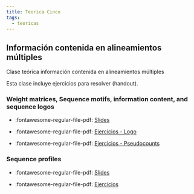 ```yaml
---
title: Teorica Cinco
tags: 
  - teoricas
---
```


## Información contenida en alineamientos múltiples
 Clase teórica información contenida en alineamientos múltiples

 Esta clase incluye ejercicios para resolver (handout).

### Weight matrices, Sequence motifs, information content, and sequence logos

* :fontawesome-regular-file-pdf: [Slides](./files/PSSM_SeqProf_2020.pdf)

* :fontawesome-regular-file-pdf: [Ejercicios - Logo](./files/Ex_Logo.pdf)

* :fontawesome-regular-file-pdf: [Ejercicios - Pseudocounts](./files/Estimationofpseudocounts_2010.pdf)

### Sequence profiles

* :fontawesome-regular-file-pdf: [Slides](./files/SeqProf_2020.pdf)

* :fontawesome-regular-file-pdf: [Ejercicios](./files/Psi_blast_ex.pdf)

 <!--
![type:video]()
![type:video](https://www.youtube.com/embed/EgOkJf-JWKA)
-->